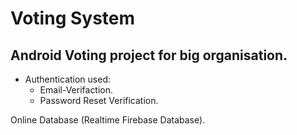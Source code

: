 # Voting System
## Android Voting project for big organisation.
   - Authentication used:
     - Email-Verifaction.
     - Password Reset Verification.
     
Online Database (Realtime Firebase Database).
